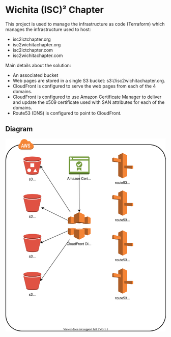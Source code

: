 # Wichita (ISC)² Chapter

This project is used to manage the infrastructure as code (Terraform) which manages the infrastructure used to host:

- isc2ictchapter.org
- isc2wichitachapter.org
- isc2ictchapter.com
- isc2wichitachapter.com

Main details about the solution:

- An associated bucket 
- Web pages are stored in a single S3 bucket: s3://isc2wichitachapter.org.
- CloudFront is configured to serve the web pages from each of the 4 domains.
- CloudFront is configured to use Amazon Certificate Manager to deliver and update the x509 certificate used with SAN attributes for each of the domains.
- Route53 (DNS) is configured to point to CloudFront.


## Diagram
![](docs/diagram.svg)
